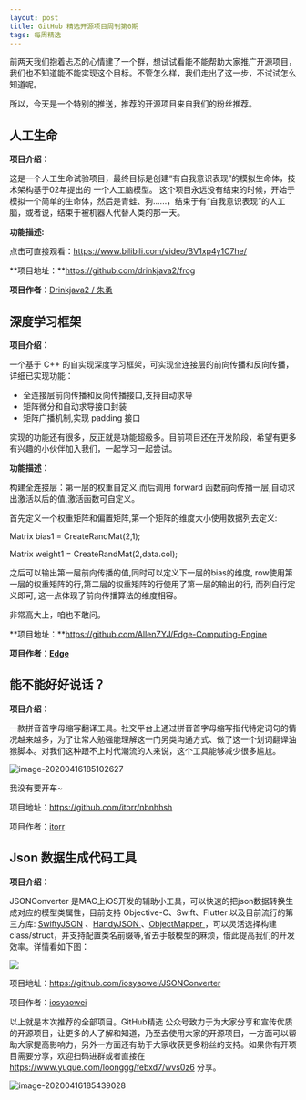 ```yaml
---
layout: post
title: GitHub 精选开源项目周刊第0期
tags: 每周精选
---
```


前两天我们抱着忐忑的心情建了一个群，想试试看能不能帮助大家推广开源项目，我们也不知道能不能实现这个目标。不管怎么样，我们走出了这一步，不试试怎么知道呢。

所以，今天是一个特别的推送，推荐的开源项目来自我们的粉丝推荐。

## 人工生命

**项目介绍：**

这是一个人工生命试验项目，最终目标是创建“有自我意识表现”的模拟生命体，技术架构基于02年提出的 一个人工脑模型。  这个项目永远没有结束的时候，开始于模拟一个简单的生命体，然后是青蛙、狗......，结束于有“自我意识表现”的人工脑，或者说，结束于被机器人代替人类的那一天。



**功能描述:**

点击可直接观看：https://www.bilibili.com/video/BV1xp4y1C7he/

**项目地址：**https://github.com/drinkjava2/frog

**项目作者：**[Drinkjava2 / 朱勇](https://github.com/drinkjava2)



## 深度学习框架

**项目介绍：**

一个基于 C++ 的自实现深度学习框架，可实现全连接层的前向传播和反向传播，详细已实现功能：

-  全连接层前向传播和反向传播接口,支持自动求导
-  矩阵微分和自动求导接口封装
-  矩阵广播机制,实现 padding 接口

实现的功能还有很多，反正就是功能超级多。目前项目还在开发阶段，希望有更多有兴趣的小伙伴加入我们，一起学习一起尝试。



**功能描述：**

构建全连接层：第一层的权重自定义,而后调用 forward 函数前向传播一层,自动求出激活以后的值,激活函数可自定义。

首先定义一个权重矩阵和偏置矩阵,第一个矩阵的维度大小使用数据列去定义:

Matrix bias1 = CreateRandMat(2,1);

Matrix weight1 = CreateRandMat(2,data.col);

之后可以输出第一层前向传播的值,同时可以定义下一层的bias的维度, row使用第一层的权重矩阵的行,第二层的权重矩阵的行使用了第一层的输出的行, 而列自行定义即可, 这一点体现了前向传播算法的维度相容。

非常高大上，咱也不敢问。



**项目地址：**https://github.com/AllenZYJ/Edge-Computing-Engine

**项目作者：[Edge](https://github.com/AllenZYJ)** 



## 能不能好好说话？

**项目介绍：**

一款拼音首字母缩写翻译工具。社交平台上通过拼音首字母缩写指代特定词句的情况越来越多，为了让常人勉强能理解这一门另类沟通方式、做了这一个划词翻译油猴脚本。对我们这种跟不上时代潮流的人来说，这个工具能够减少很多尴尬。

![image-20200416185102627](https://raw.githubusercontent.com/ZhuPeng/pic/master/images/compress_image-20200416185102627.png)

我没有要开车~

项目地址：https://github.com/itorr/nbnhhsh

项目作者：[itorr](https://github.com/itorr)



## Json 数据生成代码工具

**项目介绍：**

JSONConverter 是MAC上iOS开发的辅助小工具，可以快速的把json数据转换生成对应的模型类属性，目前支持 Objective-C、Swift、Flutter 以及目前流行的第三方库: [SwiftyJSON](https://github.com/SwiftyJSON/SwiftyJSON) 、[HandyJSON ](https://github.com/alibaba/HandyJSON)、[ObjectMapper ](https://github.com/Hearst-DD/ObjectMapper)，可以灵活选择构建class/struct，并支持配置类名前缀等,省去手敲模型的麻烦，借此提高我们的开发效率。详情看如下图：

![](https://camo.githubusercontent.com/154dc0908b90d75365463faacb69597ee5249488/68747470733a2f2f75706c6f61642d696d616765732e6a69616e7368752e696f2f75706c6f61645f696d616765732f323234303534392d383263353965646665326237383364312e706e673f696d6167654d6f6772322f6175746f2d6f7269656e742f7374726970253743696d61676556696577322f322f772f31323430)

项目地址：https://github.com/iosyaowei/JSONConverter

项目作者：[iosyaowei](https://github.com/iosyaowei)



以上就是本次推荐的全部项目。GitHub精选 公众号致力于为大家分享和宣传优质的开源项目，让更多的人了解和知道，乃至去使用大家的开源项目，一方面可以帮助大家提高影响力，另外一方面还有助于大家收获更多粉丝的支持。如果你有开项目需要分享，欢迎扫码进群或者直接在 https://www.yuque.com/loonggg/febxd7/wvs0z6 分享。

![image-20200416185439028](https://raw.githubusercontent.com/ZhuPeng/pic/master/images/compress_image-20200416185439028.png)



